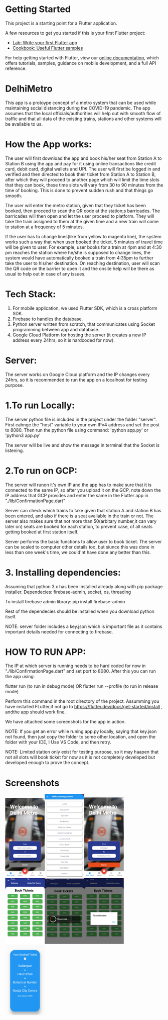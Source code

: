 # Getting Started

This project is a starting point for a Flutter application.

A few resources to get you started if this is your first Flutter project:

- [Lab: Write your first Flutter app](https://flutter.dev/docs/get-started/codelab)
- [Cookbook: Useful Flutter samples](https://flutter.dev/docs/cookbook)

For help getting started with Flutter, view our
[online documentation](https://flutter.dev/docs), which offers tutorials,
samples, guidance on mobile development, and a full API reference.

# DelhiMetro

This app is a protoype concept of a metro system that can be used while maintaining social distancing during the COVID-19 pandemic.
The app assumes that the local officials/authorities will help out with smooth flow of traffic and that all data of the existing trains,
stations and other systems will be available to us.

# How the App works:

The user will first download the app and book his/her seat from Station A to Station B using the app and pay for it using online transactions
like credit card, debit card, digital wallets and UPI. The user will first be logged in and verified and then directed to book their ticket from Station A 
to Station B, after which they will proceed to another page which will limit the time slots that they can book, these time slots will vary from 30 to
90 minutes from the time of booking. This is done to prevent sudden rush and that things go smooth.

The user will enter the metro station, given that they ticket has been booked, then proceed to scan the QR code at the station;s barricades.
The barricades will then open and let the user proceed to platform. They will take the train assigned to them at the given time and a new train will
come to station at a frequency of 5 minutes.

If the user has to change lines(like from yellow to magenta line), the system works such a way that when user booked the ticket, 5 minutes of travel time
will be given to user. For example, user books for a train at 4pm and at 4:30 pm reaches the station where he/she is supposed to change lines, the system
would have automatically booked a train from 4:35pm to further take the user to his/her destination. On reaching destination, user will scan the 
QR code on the barrier to open it and the onsite help will be there as usual to help out in case of any issues.

# Tech Stack:

1. For mobile application, we used Flutter SDK, which is a cross platform SDK.
2. Firebase to handles the database.
3. Python server written from scratch, that communicates using Socket programming between app and database.
4. Google Cloud Platform for hosting the server (it creates a new IP address every 24hrs, so it is hardcoded for now).

# Server:

The server works on Google Cloud platform and the IP changes every 24hrs, so it is recommended to run the app on a localhost for testing purpose.

 # 1.To run Locally:

The server python file is included in the project under the folder "server".
First cahnge the "host" variable to your own IPv4 address and set the post to 8080.
Then run the python file using command:
'python app.py' or 'python3 app.py'

The server will be live and show the message in terminal that the Socket is listening.

# 2.To run on GCP:

The server will runon it's own IP and the app has to make sure that it is connected to the same IP, so after you
upload it on the GCP, note down the IP address that GCP provides and enter the same in the Flutter app in "./lib/ConfirmationPage.dart"

Server can check which trains to take given that station A and station B has been entered, and also if there is a seat avaliable in the train or not.
The server also makes sure that not more than 50(arbitary number,it can vary later on) seats are booked for each station, to prevent case,
of all seats getting booked at first station itself.

Server performs the basic functions to allow user to book ticket. The server can be scaled to computer other details too, but siunce this was done in less than one week's time, 
we could'nt have done any better than this.

# 3. Installing dependencies:

Assuming that python 3.x has been installed already along with pip package installer.
Dependecies: firebase-admin, socket, os, threading

To install firebase admin library:
pip install firebase-admin

Rest of the dependecies should be installed when you download python itself.

NOTE: server folder includes a key.json which is important file as it contains important details needed for connecting to firebase.


# HOW TO RUN APP:

The IP at which server is running needs to be hard coded for now in "./lib/ConfirmationPage.dart" and set port to 8080.
After this you can run the app using:

flutter run
(to run in debug mode)
OR
flutter run --profile
(to run in release mode)

Perform this command in the root directory of the project. Assumming you have installed FLutter,if not go to 
https://flutter.dev/docs/get-started/install , andthe app should work fine.

We have attached some screenshots for the app in action.

NOTE: If you get an error while runing app.py locally, saying that key.json not found, then just copy the folder
to some other location, and open the folder with your IDE, I Use VS Code, and then retry.

NOTE: Limited station only exist for testing purpose, so it may haapen that not all slots will book ticket for now 
as it is not completely developed but developed enough to prove the concept.

# Screenshots
<img src="screenshots/screen_1.jpg" width="25%"><img src="screenshots/screen_2.jpg" width="25%"><img src="screenshots/screen_3.jpg" width="25%">
<img src="screenshots/screen_4.jpg" width="25%"><img src="screenshots/screen_5.jpg" width="25%"><img src="screenshots/screen_6.jpg" width="25%">
<img src="screenshots/screen_7.jpg" width="25%">
